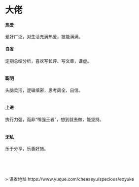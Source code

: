 # 大佬
#### 热爱

爱好广泛，对生活充满热爱，技能满满。

#### 自省

定期总结分析，喜欢写长评、写文章，谦虚。  
​

#### 聪明

头脑灵活，逻辑缜密，思考周全，自信。  
​

#### 上进

执行力强，而非“嘴强王者”，想到就去做，能坚持。  
​

#### 无私

乐于分享，乐善好施。  
​

​
  
<br />
> 语雀地址 https://www.yuque.com/cheeseyu/specious/eoyuke